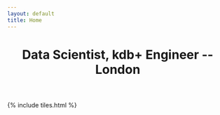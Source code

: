 ```yaml
---
layout: default
title: Home
---
```


<header>
<h1>Data Scientist, kdb+ Engineer -- London<br />
</header>

{% include tiles.html %}
